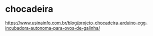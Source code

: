 # chocadeira
https://www.usinainfo.com.br/blog/projeto-chocadeira-arduino-egg-incubadora-autonoma-para-ovos-de-galinha/
